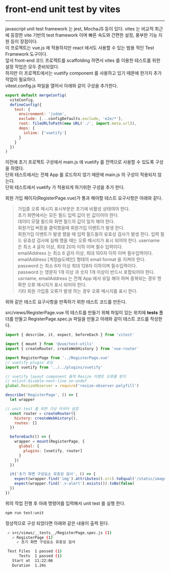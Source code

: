 # front-end unit test by vites
---
javascript unit test framework 는 jest, MochaJS 등이 있다.
vites 는 비교적 최근에 등장한 vite 기반의 test framework 이며 빠른 속도와 간편한 설정, 풍부한 기능 지원 등이 장점이다.   
이 프로젝트는 vue.js 에 적용하지만 react 에서도 사용할 수 있는 범용 적인 Test Framework 도구이다.   
앞서 front-end 코드 프로젝트를 scaffolding 하면서 vites 를 이용한 테스트를 위한 설정 작업은 모두 준비되었다.   
하지만 이 프로젝트에서는 vuetify component 를 사용하고 있기 때문에 한가지 추가 작업이 필요하다.   
vitest.config.js 파일을 열어서 아래와 같이 구성을 추가한다.
```javascript
export default mergeConfig(
  viteConfig,
  defineConfig({
    test: {
      environment: 'jsdom',
      exclude: [...configDefaults.exclude, 'e2e/*'],
      root: fileURLToPath(new URL('./', import.meta.url)),
      deps: {
        inline: ['vuetify']
      }
    }
  })
)
```
이전에 초기 프로젝트 구성에서 main.js 에 vuetify 를 전역으로 사용할 수 있도록 구성을 하였다.   
단위 테스트에서는 전체 App 를 로드하지 않기 때문에 main.js 의 구성이 적용되지 않는다.   
단위 테스트에서 vuetify 가 적용되게 하기위한 구성을 추가 한다.   
   
회원 가입 페이지(RegisterPage.vue)가 통과 해야할 테스트 요구사항은 아래와 같다.   
> 가입중 오류 메시지 표시부분은 초기에 비활성 상태여야 한다.   
> 초기 화면에서는 모든 필드 입력 값이 빈 값이어야 한다.   
> 데이터 모델 필드와 화면 필드의 값이 일치 해야 한다.   
> 회원가입 버튼을 클릭했을때 회원가입 이벤트가 발생 한다.   
> 회원가입 이벤트가 발생 했을 때 입력 필드들의 유효성 검사가 발생 한다.
> 입력 필드 유효성 검사에 실패 했을 때는 오류 메시지가 표시 되어야 한다.
> username 은 최소 4 글자 이상, 최대 20자 이하 이며 필수 입력이다.   
> emailAddress 는 최소 6 글자 이상, 최대 100자 이하 이며 필수입력이다.   
> emailAddress [계정@도메인] 형태의 email format 을 지켜야 한다.   
> password 는 최소 6자 이상 최대 128자 이하이며 필수입력이다.   
> password 는 영문자 1개 이상 과 숫자 1개 이상이 반드시 포함되어야 한다.   
> usrname, emailAddress 는 전체 App 에서 유일 해야 하며 중복되는 경우 명확한 오류 메시지가 표시 되어야 한다.   
> 기타 회원 가입중 오류가 발생 하는 경우 오류 메시지를 표시 한다.   

위와 같은 테스트 요구사항을 만족하기 위한 테스트 코드를 만든다.   

src/views/RegisterPage.vue 의 테스트를 만들기 위해 파일이 있는 위치에 __tests__ 폴더를 만들고 RegisterPage.spec.js 파일을 만들고 아래와 같이 테스트 코드를 작성한다.
```javascript
import { describe, it, expect, beforeEach } from 'vitest'

import { mount } from '@vue/test-utils'
import { createRouter, createWebHistory } from 'vue-router'

import RegisterPage from '../RegisterPage.vue'
// vuetify plugin 로딩
import vuetify from '../../plugins/vuetify'

// vuetify layout component 들의 Resize 이벤트 오류를 방지
// eslint-disable-next-line no-undef
global.ResizeObserver = require('resize-observer-polyfill')

describe('RegisterPage', () => {
  let wrapper

// unit test 를 위한 가상 라우터 설정
  const router = createRouter({
    history: createWebHistory(),
    routes: []
  })

  beforeEach(() => {
    wrapper = mount(RegisterPage, {
      global: {
        plugins: [vuetify, router]
      }
    })
  })

  it('초기 화면 구성요소 유효성 검사', () => {
    expect(wrapper.find('img').attributes().src).toEqual('/static/images/logo.png')
    expect(wrapper.find('.v-alert').exists()).toBe(false)
  })
})
```
위의 작업 진행 후 아래 명령어를 입력해서 unit test 를 실행 한다.   
```bash
npm run test:unit
```
정상적으로 구성 되었다면 아래와 같은 내용이 출력 된다.   
```bash
 ✓ src/views/__tests__/RegisterPage.spec.js (1)
   ✓ RegisterPage (1)
     ✓ 초기 화면 구성요소 유효성 검사

 Test Files  1 passed (1)
      Tests  1 passed (1)
   Start at  11:22:06
   Duration  1.24s
```
